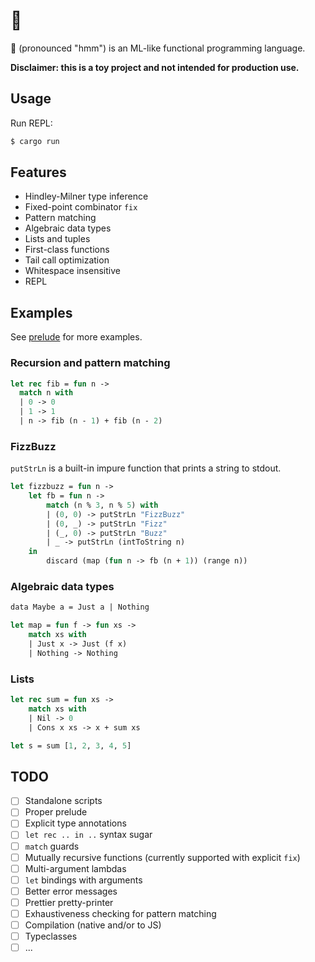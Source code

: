 # 🤔

🤔 (pronounced "hmm") is an ML-like functional programming language.

**Disclaimer: this is a toy project and not intended for production use.**

## Usage

Run REPL:

```bash
$ cargo run
```

## Features

- Hindley-Milner type inference
- Fixed-point combinator `fix`
- Pattern matching
- Algebraic data types
- Lists and tuples
- First-class functions
- Tail call optimization
- Whitespace insensitive
- REPL

## Examples

See [prelude](src/prelude.rs) for more examples.

### Recursion and pattern matching

```ocaml
let rec fib = fun n ->
  match n with
  | 0 -> 0
  | 1 -> 1
  | n -> fib (n - 1) + fib (n - 2)
```

### FizzBuzz

`putStrLn` is a built-in impure function that prints a string to stdout.

```ocaml
let fizzbuzz = fun n ->
    let fb = fun n ->
        match (n % 3, n % 5) with
        | (0, 0) -> putStrLn "FizzBuzz"
        | (0, _) -> putStrLn "Fizz"
        | (_, 0) -> putStrLn "Buzz"
        | _ -> putStrLn (intToString n)
    in
        discard (map (fun n -> fb (n + 1)) (range n))
```

### Algebraic data types

```ocaml
data Maybe a = Just a | Nothing

let map = fun f -> fun xs ->
    match xs with
    | Just x -> Just (f x)
    | Nothing -> Nothing
```

### Lists

```ocaml
let rec sum = fun xs ->
    match xs with
    | Nil -> 0
    | Cons x xs -> x + sum xs

let s = sum [1, 2, 3, 4, 5]
```

## TODO

- [ ] Standalone scripts
- [ ] Proper prelude
- [ ] Explicit type annotations
- [ ] `let rec .. in ..` syntax sugar
- [ ] `match` guards
- [ ] Mutually recursive functions (currently supported with explicit `fix`)
- [ ] Multi-argument lambdas
- [ ] `let` bindings with arguments
- [ ] Better error messages
- [ ] Prettier pretty-printer
- [ ] Exhaustiveness checking for pattern matching
- [ ] Compilation (native and/or to JS)
- [ ] Typeclasses
- [ ] ...
